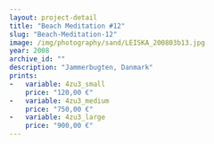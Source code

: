 ```yaml
---
layout: project-detail
title: "Beach Meditation #12"
slug: "Beach-Meditation-12"
image: /img/photography/sand/LEISKA_200803b13.jpg
year: 2008
archive_id: ""
description: "Jammerbugten, Danmark"
prints:
-   variable: 4zu3_small
    price: "120,00 €"
-   variable: 4zu3_medium
    price: "750,00 €"
-   variable: 4zu3_large
    price: "900,00 €"
---
```


